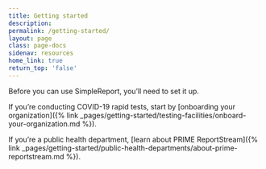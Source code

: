 ```yaml
---
title: Getting started
description:
permalink: /getting-started/
layout: page
class: page-docs
sidenav: resources
home_link: true
return_top: 'false'
---
```


Before you can use SimpleReport, you’ll need to set it up.

If you’re conducting COVID-19 rapid tests, start by [onboarding your organization]({% link _pages/getting-started/testing-facilities/onboard-your-organization.md %}).

If you’re a public health department, [learn about PRIME ReportStream]({% link _pages/getting-started/public-health-departments/about-prime-reportstream.md %}).
